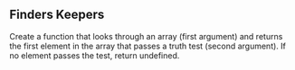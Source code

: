 ## Finders Keepers

Create a function that looks through an array (first argument) and returns the first element in the array that passes a truth test (second argument). If no element passes the test, return undefined.